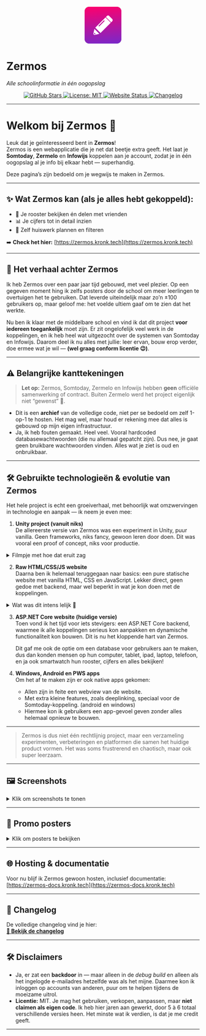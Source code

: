 <!-- Project header -->
<p align="center">
  <img src="https://github.com/MattterSteege/Zermos-Archive/raw/refs/heads/Zermos-Native-Android/app/src/main/res/mipmap-xxxhdpi/ic_launcher.png" alt="Zermos icon" width="96" height="96" />
  <br/>
  <h1>Zermos</h1>
  <i>Alle schoolinformatie in één oogopslag</i>
</p>

<!-- Badges -->
<p align="center">
  <a href="https://github.com/MattterSteege/Zermos-Archive">
    <img src="https://img.shields.io/github/stars/MattterSteege/Zermos-Archive?style=for-the-badge" alt="GitHub Stars" />
  </a>
  <a href="https://github.com/MattterSteege/Zermos-Archive/blob/Zermos-Web-ASP/LICENSE">
    <img src="https://img.shields.io/github/license/MattterSteege/Zermos-Archive?style=for-the-badge" alt="License: MIT" />
  </a>
  <a href="https://zermos.kronk.tech">
    <img src="https://img.shields.io/website?url=https%3A%2F%2Fzermos.kronk.tech&style=for-the-badge" alt="Website Status" />
  </a>
  <a href="https://github.com/MattterSteege/Zermos-Archive/blob/Docs/WhatsNew.md">
    <img src="https://img.shields.io/badge/Changelog-View-blue?style=for-the-badge" alt="Changelog" />
  </a>
</p>

---

# Welkom bij Zermos 🎉

Leuk dat je geïnteresseerd bent in **Zermos**!  
Zermos is een webapplicatie die je net dat beetje extra geeft. Het laat je **Somtoday**, **Zermelo** en **Infowijs** koppelen aan je account, zodat je in één oogopslag al je info bij elkaar hebt — superhandig.  

Deze pagina’s zijn bedoeld om je wegwijs te maken in Zermos.

---

## ✨ Wat Zermos kan (als je alles hebt gekoppeld):

- 📅 Je rooster bekijken én delen met vrienden  
- 📊 Je cijfers tot in detail inzien  
- 📝 Zelf huiswerk plannen en filteren  

➡️ **Check het hier:** [https://zermos.kronk.tech](https://zermos.kronk.tech)

---

## 📖 Het verhaal achter Zermos

Ik heb Zermos over een paar jaar tijd gebouwd, met veel plezier. Op een gegeven moment hing ik zelfs posters door de school om meer leerlingen te overtuigen het te gebruiken. Dat leverde uiteindelijk maar zo’n ±100 gebruikers op, maar geloof me: het voelde ultiem gaaf om te zien dat het werkte.

Nu ben ik klaar met de middelbare school en vind ik dat dit project **voor iedereen toegankelijk** moet zijn. Er zit ongelofelijk veel werk in de koppelingen, en ik heb heel wat uitgezocht over de systemen van Somtoday en Infowijs. Daarom deel ik nu alles met jullie: leer ervan, bouw erop verder, doe ermee wat je wil — **(wel graag conform licentie 😉)**.

---

## ⚠️ Belangrijke kanttekeningen

> **Let op:** Zermos, Somtoday, Zermelo en Infowijs hebben **geen** officiële samenwerking of contract. Buiten Zermelo werd het project eigenlijk niet “gewenst” 😬.

- Dit is een **archief** van de volledige code, niet per se bedoeld om zelf 1-op-1 te hosten. Het mag wel, maar houd er rekening mee dat alles is gebouwd op mijn eigen infrastructuur.  
- Ja, ik heb fouten gemaakt. Heel veel. Vooral hardcoded databasewachtwoorden (die nu allemaal gepatcht zijn). Dus nee, je gaat geen bruikbare wachtwoorden vinden. Alles wat je ziet is oud en onbruikbaar.  

---

## 🛠️ Gebruikte technologieën & evolutie van Zermos

Het hele project is echt een groeiverhaal, met behoorlijk wat omzwervingen in technologie en aanpak — ik neem je even mee:

1. **Unity project (vanuit niks)**  
   De allereerste versie van Zermos was een experiment in Unity, puur vanilla. Geen frameworks, niks fancy, gewoon leren door doen. Dit was vooral een proof of concept, niks voor productie.

<details>
<summary>Filmpje met hoe dat eruit zag</summary>

https://github.com/user-attachments/assets/e9f8bda6-aa8e-48d2-94f5-2d00616127bd

</details>

2. **Raw HTML/CSS/JS website**  
   Daarna ben ik helemaal teruggegaan naar basics: een pure statische website met vanilla HTML, CSS en JavaScript. Lekker direct, geen gedoe met backend, maar wel beperkt in wat je kon doen met de koppelingen.

<details>
<summary>Wat was dit intens lelijk 😬</summary>

![Screenshot 1](https://github.com/user-attachments/assets/754fe313-10cd-4d9b-a99b-51010e346ee4)
![Screenshot 2](https://github.com/user-attachments/assets/ac579d97-3d12-4efe-a670-2dca34415eb0)
![Screenshot 3](https://github.com/user-attachments/assets/805f0251-ac37-43a5-bb12-0adb5f45c3eb)

</details>

3. **ASP.NET Core website (huidige versie)**  
   Toen vond ik het tijd voor iets stevigers: een ASP.NET Core backend, waarmee ik alle koppelingen serieus kon aanpakken en dynamische functionaliteit kon bouwen. Dit is nu het kloppende hart van Zermos.

   Dit gaf me ook de optie om een database voor gebruikers aan te maken, dus dan konden mensen op hun computer, tablet, ipad, laptop, telefoon, en ja ook smartwatch hun rooster, cijfers en alles bekijken!

4. **Windows, Android en PWS apps**  
   Om het af te maken zijn er ook native apps gekomen:  
   - Allen zijn in feite een webview van de website.  
   - Met extra kleine features, zoals deeplinking, speciaal voor de Somtoday-koppeling. (android en windows)  
   - Hiermee kon ik gebruikers een app-gevoel geven zonder alles helemaal opnieuw te bouwen.

---

> Zermos is dus niet één rechtlijnig project, maar een verzameling experimenten, verbeteringen en platformen die samen het huidige product vormen. Het was soms frustrerend en chaotisch, maar ook super leerzaam.

---


## 🖼️ Screenshots

<details>
<summary>Klik om screenshots te tonen</summary>

![Screenshot 4](https://github.com/user-attachments/assets/6f042921-c219-4b68-86d4-87fb9312e287)  
![Screenshot 5](https://github.com/user-attachments/assets/79ea16e3-76e0-44f2-ae09-ac769987c358)  
![Screenshot 6](https://github.com/user-attachments/assets/086069fb-1a62-4717-9e1f-cae126befb9b)  
![Screenshot 7](https://github.com/user-attachments/assets/042220c7-9ba3-41d3-9e6f-f1e55f1b3a02)  
![Screenshot 8](https://github.com/user-attachments/assets/912c0fec-c5fd-4728-917d-446e191d3f24)  

> Niet alle screenshots zijn beschikbaar — ik heb geen toegang meer tot Somtoday, dus de cijferpagina’s ontbreken.
</details>

---

## 🎨 Promo posters

<details>
<summary>Klik om posters te bekijken</summary>

![Poster 1](https://github.com/user-attachments/assets/1bb18476-3cb8-45df-bb94-01783969f7b3)  
![Poster 2](https://github.com/user-attachments/assets/6bedbe35-76ba-42d4-9b45-dc103a31a0bd)

</details>

---

## 🌐 Hosting & documentatie

Voor nu blijf ik Zermos gewoon hosten, inclusief documentatie:  
[https://zermos-docs.kronk.tech](https://zermos-docs.kronk.tech)

---

## 📜 Changelog

De volledige changelog vind je hier:  
[**📄 Bekijk de changelog**](https://github.com/MattterSteege/Zermos-Archive/blob/Docs/WhatsNew.md)

---

## 🛠️ Disclaimers

- Ja, er zat een **backdoor** in — maar alleen in de *debug build* en alleen als het ingelogde e-mailadres hetzelfde was als het mijne. Daarmee kon ik inloggen op accounts van anderen, puur om te helpen tijdens de moeizame uitrol.  
- **Licentie:** MIT. Je mag het gebruiken, verkopen, aanpassen, maar **niet claimen als eigen code**. Ik heb hier jaren aan gewerkt, door 5 à 6 totaal verschillende versies heen. Het minste wat ik verdien, is dat je me credit geeft.

---
